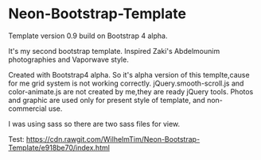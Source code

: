 # Neon-Bootstrap-Template
Template version 0.9 build on Bootstrap 4 alpha.

It's my second bootstrap template. 
Inspired Zaki's Abdelmounim photographies and Vaporwave style.

Created with Bootstrap4 alpha. So it's alpha version of this templte,cause for me grid system is not working correctly.
jQuery.smooth-scroll.js and color-animate.js are not created by me,they are ready jQuery tools.
Photos and graphic are used only for present style of template, and non-commercial use.

I was using sass so there are two sass files for view.

Test: https://cdn.rawgit.com/WilhelmTim/Neon-Bootstrap-Template/e918be70/index.html
